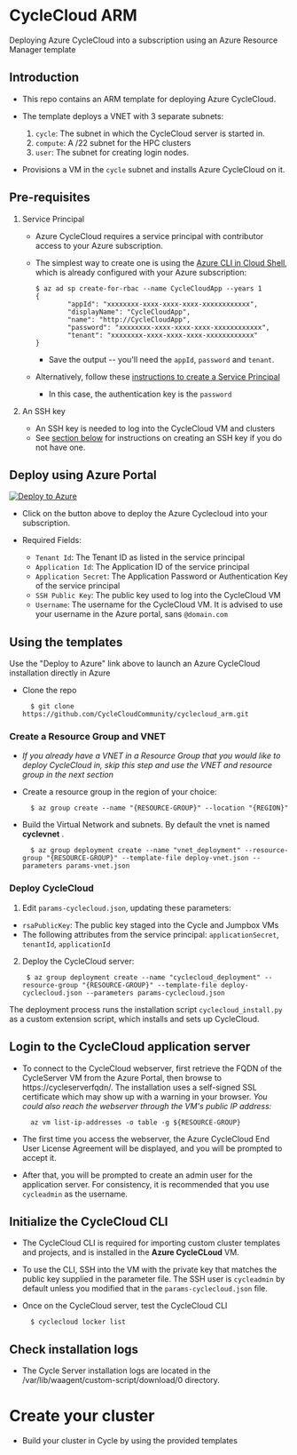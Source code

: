 # CycleCloud ARM 
Deploying Azure CycleCloud into a subscription using an Azure Resource Manager template



## Introduction
- This repo contains an ARM template for deploying Azure CycleCloud.
- The template deploys a VNET with 3 separate subnets:

  1. `cycle`: The subnet in which the CycleCloud server is started in.
  2. `compute`: A /22 subnet for the HPC clusters
  3. `user`: The subnet for creating login nodes.
- Provisions a VM in the `cycle` subnet and installs Azure CycleCloud on it.

## Pre-requisites
1. Service Principal
    - Azure CycleCloud requires a service principal with contributor access to your Azure subscription. 

    - The simplest way to create one is using the [Azure CLI in Cloud Shell](https://shell.azure.com), which is already configured with your Azure subscription:
        ```
        $ az ad sp create-for-rbac --name CycleCloudApp --years 1
        {
                "appId": "xxxxxxxx-xxxx-xxxx-xxxx-xxxxxxxxxxxx",
                "displayName": "CycleCloudApp",
                "name": "http://CycleCloudApp",
                "password": "xxxxxxxx-xxxx-xxxx-xxxx-xxxxxxxxxxxx",
                "tenant": "xxxxxxxx-xxxx-xxxx-xxxx-xxxxxxxxxxxx"
        }
        ```
        - Save the output -- you'll need the `appId`, `password` and `tenant`. 

    - Alternatively, follow these [instructions to create a Service Principal](https://docs.microsoft.com/en-us/azure/azure-resource-manager/resource-group-create-service-principal-portal) 
        -  In this case, the authentication key is the `password`

2. An SSH key

    - An SSH key is needed to log into the CycleCloud VM and clusters
    - See [section below](#generating_ssh_key) for instructions on creating an SSH key if you do not have one.

## Deploy using Azure Portal

[![Deploy to Azure](https://azuredeploy.net/deploybutton.svg)](https://portal.azure.com/#create/Microsoft.Template/uri/https%3A%2F%2Fraw.githubusercontent.com%2FCycleCloudCommunity%2Fcyclecloud_arm%2Fdeploy-azure%2Fazuredeploy.json)

- Click on the button above to deploy the Azure Cyclecloud into your subscription. 
- Required Fields:

    - `Tenant Id`: The Tenant ID as listed in the service principal
    - `Application Id`: The Application ID of the service principal
    - `Application Secret`: The Application Password or Authentication Key of the service principal
    - `SSH Public Key`: The public key used to log into the CycleCloud VM
    - `Username`: The username for the CycleCloud VM. It is advised to use your username in the Azure portal, sans `@domain.com`




## Using the templates

Use the "Deploy to Azure" link above to launch an Azure CycleCloud installation directly in Azure

* Clone the repo 

        $ git clone https://github.com/CycleCloudCommunity/cyclecloud_arm.git

### Create a Resource Group and VNET
* *_If you already have a VNET in a Resource Group that you would like to deploy CycleCloud in, skip this step and use the VNET and resource group in the next section_*

* Create a resource group in the region of your choice:

        $ az group create --name "{RESOURCE-GROUP}" --location "{REGION}"

* Build the Virtual Network and subnets. By default the vnet is named **cyclevnet** . 

        $ az group deployment create --name "vnet_deployment" --resource-group "{RESOURCE-GROUP}" --template-file deploy-vnet.json --parameters params-vnet.json

### Deploy CycleCloud

1. Edit `params-cyclecloud.json`, updating these parameters: 

* `rsaPublicKey`: The public key staged into the Cycle and Jumpbox VMs
* The following attributes from the service principal: `applicationSecret`, `tenantId`, `applicationId`

2. Deploy the CycleCloud server:

        $ az group deployment create --name "cyclecloud_deployment" --resource-group "{RESOURCE-GROUP}" --template-file deploy-cyclecloud.json --parameters params-cyclecloud.json

The deployment process runs the installation script `cyclecloud_install.py` as a custom extension script, which installs and sets up CycleCloud.

## Login to the CycleCloud application server

* To connect to the CycleCloud webserver, first retrieve the FQDN of the CycleServer VM from the Azure Portal, then browse to https://cycleserverfqdn/. The installation uses a self-signed SSL certificate which may show up with a warning in your browser.
_You could also reach the webserver through the VM's public IP address:_

        az vm list-ip-addresses -o table -g ${RESOURCE-GROUP} 

* The first time you access the webserver, the Azure CycleCloud End User License Agreement will be displayed, and you will be prompted to accept it.
* After that, you will be prompted to create an admin user for the application server. For consistency, it is recommended that you use `cycleadmin` as the username.


## Initialize the CycleCloud CLI
* The CycleCloud CLI is required for importing custom cluster templates and projects, and is installed in the **Azure CycleCLoud** VM. 
* To use the CLI, SSH into the VM with the private key that matches the public key supplied in the parameter file. The SSH user is `cycleadmin` by default unless you modified that in the `params-cyclecloud.json` file. 
* Once on the CycleCloud server, test the CycleCloud CLI

        $ cyclecloud locker list


## Check installation logs

* The Cycle Server installation logs are located in the /var/lib/waagent/custom-script/download/0 directory.

# Create your cluster

* Build your cluster in Cycle by using the provided templates

